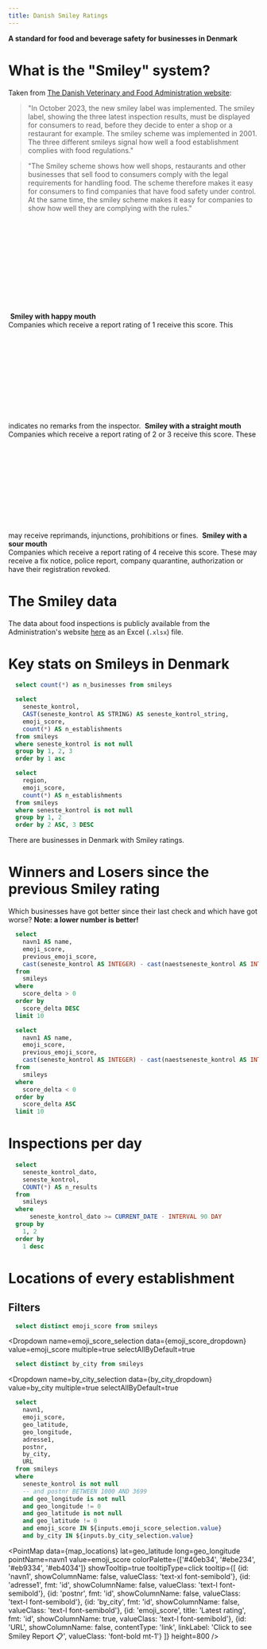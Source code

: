 ```yaml
---
title: Danish Smiley Ratings
---
```


**A standard for food and beverage safety for businesses in Denmark**

# What is the "Smiley" system?



Taken from [The Danish Veterinary and Food Administration website](https://www.findsmiley.dk/English/Pages/FrontPage.aspx):

> "In October 2023, the new smiley label was implemented. The smiley label, showing the three latest inspection results, must be displayed for consumers to read, before they decide to enter a shop or a restaurant for example. The smiley scheme was implemented in 2001. The three different smileys signal how well a food establishment complies with food regulations."

> "The Smiley scheme shows how well shops, restaurants and other businesses that sell food to consumers comply with the legal requirements for handling food. The scheme therefore makes it easy for consumers to find companies that have food safety under control. At the same time, the smiley scheme makes it easy for companies to show how well they are complying with the rules."

<Tabs fullWidth=true>
    <Tab label="Smiley with happy mouth">
      <Image 
          url="https://foedevarestyrelsen.dk/Media/638210466368269699/kontrolsmiley%20glad%20mund.jpg"
          description="Smiley with happy mouth: No comments"
          height=200
      />
      <strong>Smiley with happy mouth</strong>
      <br>
      Companies which receive a report rating of 1 receive this score. This indicates no remarks from the inspector.
    </Tab>
    <Tab label="Smiley with a straight mouth">
      <Image 
          url="https://foedevarestyrelsen.dk/Media/638210466368996486/kontrolsmiley%20lige%20mund.jpg"
          description="Smiley with a straight mouth: Warning, injunction, ban or daily fines"
          height=200
      />
      <strong>Smiley with a straight mouth</strong>
      <br>
      Companies which receive a report rating of 2 or 3 receive this score. These may receive reprimands, injunctions, prohibitions or fines.
    </Tab>
    <Tab label="Smiley with a sour mouth">
      <Image 
          url="https://foedevarestyrelsen.dk/Media/638210466370402874/kontrolsmiley%20sur%20mund.jpg"
          description="Smiley with a sour mouth; Fine, police report, quarantine, authorization or registration revoked"
          height=200
      />
      <strong>Smiley with a sour mouth</strong>
      <br>
      Companies which receive a report rating of 4 receive this score. These may receive a fix notice, police report, company quarantine, authorization or have their registration revoked.
    </Tab>
</Tabs>

# The Smiley data

The data about food inspections is publicly available from the Administration's website [here](https://www.findsmiley.dk/Statistik/Smiley_data/Sider/default.aspx) as an Excel (`.xlsx`) file.

# Key stats on Smileys in Denmark

```sql smileys_with_rating
  select count(*) as n_businesses from smileys
```

```sql count_by_rating
  select
    seneste_kontrol,
    CAST(seneste_kontrol AS STRING) AS seneste_kontrol_string,
    emoji_score,
    count(*) AS n_establishments
  from smileys
  where seneste_kontrol is not null
  group by 1, 2, 3
  order by 1 asc
```

```sql count_by_region
  select
    region,
    emoji_score,
    count(*) AS n_establishments
  from smileys
  where seneste_kontrol is not null
  group by 1, 2
  order by 2 ASC, 3 DESC
```

There are **<Value data={smileys_with_rating} column=n_businesses fmt="num0"/>** businesses in Denmark with Smiley ratings.

<Grid cols=2>
    <BarChart
        data={count_by_rating}
        x=emoji_score
        y=n_establishments
        labels=true
        xAxisLabels=true
        sort=false
      xAxisTitle="Rating"
      yAxisTitle="Number of establishments"
    />
    <BarChart
        data={count_by_region}
        series=emoji_score
        x=region
        y=n_establishments
        labels=true
        xAxisLabels=true
        sort=false
      xAxisTitle="Rating"
      yAxisTitle="Number of establishments"
    />
</Grid>

# Winners and Losers since the previous Smiley rating

Which businesses have got better since their last check and which have got worse? **Note: a lower number is better!**

```sql losers
  select
    navn1 AS name,
    emoji_score,
    previous_emoji_score,
    cast(seneste_kontrol AS INTEGER) - cast(naestseneste_kontrol AS INTEGER) AS score_delta
  from
    smileys
  where
    score_delta > 0
  order by
    score_delta DESC
  limit 10
```

```sql winners
  select
    navn1 AS name,
    emoji_score,
    previous_emoji_score,
    cast(seneste_kontrol AS INTEGER) - cast(naestseneste_kontrol AS INTEGER) AS score_delta
  from
    smileys
  where
    score_delta < 0
  order by
    score_delta ASC
  limit 10
```

<Grid cols=2>
<DataTable data={winners} title="👍 Top 10 winners since previous Smiley check">
	<Column id=name />
	<Column id=emoji_score />
	<Column id=previous_emoji_score />
  <Column id=score_delta contentType=delta fmt=num0 title="Change" downIsGood=true/>
</DataTable>

<DataTable data={losers} title="👎 Top 10 losers since previous Smiley check">
	<Column id=name />
	<Column id=emoji_score />
	<Column id=previous_emoji_score />
  <Column id=score_delta contentType=delta fmt=num0 title="Change" downIsGood=true/>
</DataTable>
</Grid>

# Inspections per day

```sql inspections_per_day
  select
    seneste_kontrol_dato,
    seneste_kontrol,
    COUNT(*) AS n_results
  from
    smileys
  where
      seneste_kontrol_dato >= CURRENT_DATE - INTERVAL 90 DAY
  group by
    1, 2
  order by
    1 desc
```

<LineChart 
    data={inspections_per_day}
    x=seneste_kontrol_dato
    y=n_results 
    yAxisTitle="Number of inspection results"
    series=seneste_kontrol
    handleMissing=zero
    markers=true
    markerShape=emptyCircle
    markerSize=5
/>

# Locations of every establishment

## Filters

```sql emoji_score_dropdown
  select distinct emoji_score from smileys
```

<Dropdown
  name=emoji_score_selection
  data={emoji_score_dropdown}
  value=emoji_score
  multiple=true
  selectAllByDefault=true
  >
  <!-- <DropdownOption value="%" valueLabel="All Ratings"/> -->
</Dropdown>

```sql by_city_dropdown
  select distinct by_city from smileys
```

<Dropdown
  name=by_city_selection
  data={by_city_dropdown}
  value=by_city
  multiple=true
  selectAllByDefault=true
  >
</Dropdown>

```sql map_locations
  select
    navn1,
    emoji_score,
    geo_latitude,
    geo_longitude,
    adresse1,
    postnr,
    by_city,
    URL
  from smileys
  where
    seneste_kontrol is not null
    -- and postnr BETWEEN 1000 AND 3699
    and geo_longitude is not null
    and geo_longitude != 0
    and geo_latitude is not null
    and geo_latitude != 0
    and emoji_score IN ${inputs.emoji_score_selection.value}
    and by_city IN ${inputs.by_city_selection.value}
```

<PointMap
data={map_locations}
lat=geo_latitude
long=geo_longitude  
pointName=navn1
value=emoji_score
colorPalette={['#40eb34', '#ebe234', '#eb9334', '#eb4034']}
showTooltip=true
tooltipType=click
tooltip={[
{id: 'navn1', showColumnName: false, valueClass: 'text-xl font-semibold'},
{id: 'adresse1', fmt: 'id', showColumnName: false, valueClass: 'text-l font-semibold'},
{id: 'postnr', fmt: 'id', showColumnName: false, valueClass: 'text-l font-semibold'},
{id: 'by_city', fmt: 'id', showColumnName: false, valueClass: 'text-l font-semibold'},
{id: 'emoji_score', title: 'Latest rating', fmt: 'id', showColumnName: true, valueClass: 'text-l font-semibold'},
{id: 'URL', showColumnName: false, contentType: 'link', linkLabel: 'Click to see Smiley Report 📋', valueClass: 'font-bold mt-1'}
]}
height=800
/>
